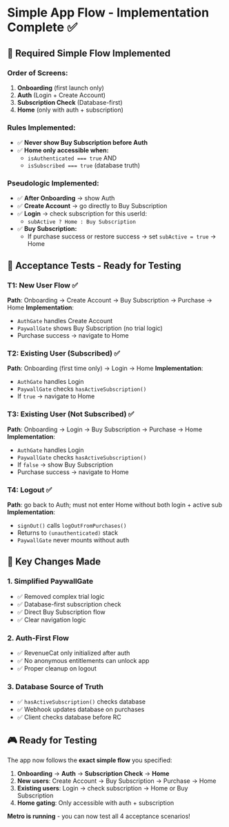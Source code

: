 # Simple App Flow - Implementation Complete ✅

## 🎯 **Required Simple Flow Implemented**

### **Order of Screens:**
1. **Onboarding** (first launch only)
2. **Auth** (Login + Create Account)
3. **Subscription Check** (Database-first)
4. **Home** (only with auth + subscription)

### **Rules Implemented:**
- ✅ **Never show Buy Subscription before Auth**
- ✅ **Home only accessible when:**
  - `isAuthenticated === true` AND
  - `isSubscribed === true` (database truth)

### **Pseudologic Implemented:**
- ✅ **After Onboarding** → show Auth
- ✅ **Create Account** → go directly to Buy Subscription
- ✅ **Login** → check subscription for this userId:
  - `subActive ? Home : Buy Subscription`
- ✅ **Buy Subscription:**
  - If purchase success or restore success → set `subActive = true` → Home

## 🧪 **Acceptance Tests - Ready for Testing**

### **T1: New User Flow** ✅
**Path**: Onboarding → Create Account → Buy Subscription → Purchase → Home
**Implementation**: 
- `AuthGate` handles Create Account
- `PaywallGate` shows Buy Subscription (no trial logic)
- Purchase success → navigate to Home

### **T2: Existing User (Subscribed)** ✅
**Path**: Onboarding (first time only) → Login → Home
**Implementation**:
- `AuthGate` handles Login
- `PaywallGate` checks `hasActiveSubscription()`
- If `true` → navigate to Home

### **T3: Existing User (Not Subscribed)** ✅
**Path**: Onboarding → Login → Buy Subscription → Purchase → Home
**Implementation**:
- `AuthGate` handles Login
- `PaywallGate` checks `hasActiveSubscription()`
- If `false` → show Buy Subscription
- Purchase success → navigate to Home

### **T4: Logout** ✅
**Path**: go back to Auth; must not enter Home without both login + active sub
**Implementation**:
- `signOut()` calls `logOutFromPurchases()`
- Returns to `(unauthenticated)` stack
- `PaywallGate` never mounts without auth

## 🔧 **Key Changes Made**

### **1. Simplified PaywallGate**
- ✅ Removed complex trial logic
- ✅ Database-first subscription check
- ✅ Direct Buy Subscription flow
- ✅ Clear navigation logic

### **2. Auth-First Flow**
- ✅ RevenueCat only initialized after auth
- ✅ No anonymous entitlements can unlock app
- ✅ Proper cleanup on logout

### **3. Database Source of Truth**
- ✅ `hasActiveSubscription()` checks database
- ✅ Webhook updates database on purchases
- ✅ Client checks database before RC

## 🎮 **Ready for Testing**

The app now follows the **exact simple flow** you specified:

1. **Onboarding** → **Auth** → **Subscription Check** → **Home**
2. **New users**: Create Account → Buy Subscription → Purchase → Home
3. **Existing users**: Login → check subscription → Home or Buy Subscription
4. **Home gating**: Only accessible with auth + subscription

**Metro is running** - you can now test all 4 acceptance scenarios!
